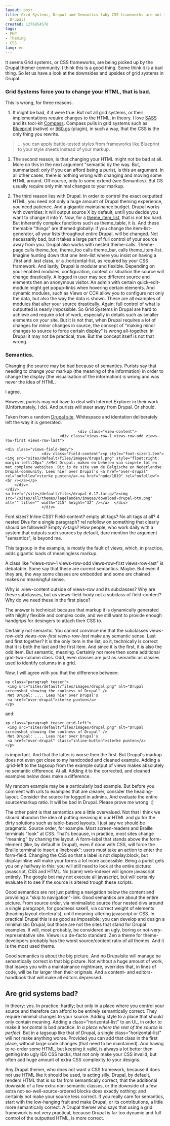 ```yaml
---
layout: post
title: Grid Systems, Drupal and Semantics (why CSS frameworks are not that bad in
  Drupal)
created: 1276854578
tags:
- PHP
- Theming
- CSS
lang: en
---
```

It seems Grid systems, or CSS frameworks, are being picked up by the Drupal themer community. I think this is a good thing. Some think it is a bad thing. So let us have a look at the downsides and upsides of grid systems in Drupal.

### Grid Systems force you to change your HTML, that is bad. 
This is wrong, for three reasons. 

1. It might be bad, if it were true. But not all grid systems, or their implementations require changes to the HTML, in theory. I love [SASS](http://sass-lang.com/) and its tool-kit [Compass](http://compass-style.org/docs/). Compass pulls in grid systems such as [Blueprint](http://www.blueprintcss.org/) (native) or [960.gs](http://960.gs) (plugin), in such a way, that the CSS is the only thing you rewrite.
<blockquote>... you can apply battle-tested styles from frameworks like Blueprint to your style sheets instead of your markup. </blockquote>

1. The second reason, is that changing your HTML might not be bad at all. More on this in the next argument "semantic by the way. But, summarized: only if you can afford being a purist, is this an argument. In all other cases, there is nothing wrong with changing and moving some HTML around. Off course, only to some extend (see Semantics). But GS usually require only minimal changes to your markup.

1. The third reason lies with Drupal. In order to control the exact outputted HTML, you need not only a huge amount of Drupal theming experience, you need patience. And a gigantic maintainance budget. 
Drupal works with overrides: it will output source X by default, untill you decide you want to change it into Y. Now, for a [theme\_item\_list](http://api.drupal.org/api/function/theme_item_list), that is not too hard. But inherently complex functions such as theme_table, it is. And these themable "things" are themed globally: if you change the item-list-generator, all your lists throughout entire Drupal, will be changed. Not necessarily bad, but it takes a large part of full control of your source away from you.
Drupal also works with nested theme-calls. Theme-page calls theme\_foo, theme\_foo calls theme_bar, calls theme_item-list. Imagine hunting down that one item-list where you insist on having a .first and .last class, or a .horizontal-list, as required by your CSS framework. 
And lastly, Drupal is modular and flexible. Depending on your enabled modules, configuration, context or situation the source will change drastically. A logged in user may see different source and elements then an anonymous visitor. An admin with certain quick-edit-module might get popup-links when hovering certain elements. And dynamic modules, such as Views or CCK allow you to configure not only the data, but also the way the data is shown. These are all examples of modules that alter your source drastically. Again: full control of what is outputted is nearly impossible. So Grid Systems in Drupal are hard to achieve and require a lot of work, especially in details such as smaller elements on your site. But it is not that, when Drupal requires a lot of changes for minor changes in source, the concept of "making minor changes to source to force certain display" is wrong all-together. 
In Drupal it may not be practical, true. But the concept itself is not that wrong.

### Semantics.
Changing the source may be bad because of semantics. Purists say that needing to change your markup (the meaning of the information) in order to change the display (the visualisation of the information) is wrong and was never the idea of HTML.

I agree. 

However, purists may not have to deal with Internet Explorer in their work (Unfortunately, I do). And purists will steer away from Drupal. Or should. 

Taken from a random [Drupal site](http://drupal.nl). Whitespace and identation deliberately left the way it is generated.

                             		<div class="view-content">
                    		<div class="views-row-1 views-row-odd views-row-first views-row-last">
      
  	<div class="views-field-body">
                	<div class="field-content"><p style="font-size:1.2em"><img src="sites/default/files/images/drupal.png" style="float:right; margin-left:20px" />Met Drupal: maken en beheren van simpele tot en met complexe websites. Dit is de site van de Belgische en Nederlandse Drupal-community. Lees hier over Drupal's <a href="over-drupal" rel="nofollow">sterke punten</a>.<a href="node/1819" rel="nofollow"><br /></a></p>
		</div>
  	</div>
	<a href="/sites/default/files/drupal-6.17.tar.gz"><img src="/sites/all/themes/lagelanden/images/download-drupal-btn.png" alt="" title="" width="215" height="32" /></a>  </div>
                	</div>

Font sizes? Inline CSS? Field-content? empty alt tags? No alt tags at all? 4 nested Divs for a single paragraph? rel nofollow on something that clearly should be followed? Empty A-tags? How people, who work daily with a system that outputs such sources by default, dare mention the argument "semantics", is beyond me.

This tagsoup in the example, is mostly the fault of views, which, in practice, adds gigantic loads of meaningless markup. 

A class like "views-row-1 views-row-odd views-row-first views-row-last" is debatable. Some say that these are correct semantics. Maybe. But even if they are, the way some classes are embedded and some are chained makes no meaningful sense. 

Why is .view-content outside of views-row and its subclasses? Why are these subclasses, but us views-field-body not a subclass of field-content? Why do we need these in the first place? 

The answer is technical: because that markup it is dynamically generated with hilghly flexible and complex code, and we still want to provide enough handgrips for desingers to attach their CSS to. 

Certainly not semantic. You cannot convince me that the subclasses  _views-row-odd views-row-first views-row-last_ make any semantic sense. Last and first together? It is the only item in the list, so it, technically is correct that it is both the last and the first item. And since it is the first, it is also the odd item. But semantic, meaning. Certainly not more then some additional grid-two-column class. Odd, even classes are just as semantic as classes used to identify columns in a grid. 

Now, I will agree with you that the difference between:

    <p class="paragraph teaser">
     <img src="sites/default/files/images/drupal.png" alt="Drupal screenshot showing the coolness of Drupal" />
     Met Drupal: .... Lees hier over Drupal's
     <a href="over-drupal">sterke punten</a>
    </p>

and:

    <p class="paragraph teaser grid-left">
     <img src="sites/default/files/images/drupal.png" alt="Drupal screenshot showing the coolness of Drupal" />
     Met Drupal: .... Lees hier over Drupal's 
     <a href="over-drupal" class="inline-button">sterke punten</a>
    </p>

is important. And that the latter is worse then the first. But Drupal's markup does not even get close to my handcoded and cleaned example. Adding a .grid-left to the tagsoup from the example output of views makes absolutely no semantic difference. At all. Adding it to the corrected, and cleaned examples below does make a difference. 

My random example may be a particularly bad example. But before you comment with urls to examples that are cleaner, consider the heading-layout. Consider the source for logged in admins. And evaluate the entire source/markup ratio. It will be bad in Drupal. Please prove me wrong. :)

The other point is that semantics are a little overvalued. Not that I think we should abandon the idea of putting meaning in our HTML and go for the dirty solutions such as table-based layouts. I just say we should be pragmatic.
Source order, for example. 
Most screen-readers and Braille terminals "look" at CSS. That's because, in practice, most sites change "meaning" by chaning the layout. A form-label that stands above the form-element (like, by default in Drupal), even if done with CSS, will force the Braille terminal to insert a linebreak": users must take an action to enter the form-field. Changing the CSS so that a label is not display:block, but display:inline will make your forms a lot more accessible. 
Being a purist gets you only halfway in this: you will still need to look at the entire picture: javascript, CSS and HTML. 
No (sane) web-indexer will ignore javascript entirely. The google bot may not execute all javascript, but will certainly evaluate it to see if the source is altered trough these scripts.

Good semantics are not just putting a navigation below the content and providing a "skip to navigation"-link. Good semantics are about the entire picture. From source order, via minimalistic source (four nested divs around a single paragraph, for goodness sake!), via correct weight of elements (heading layout etcetera's), untill meaning-altering javascript or CSS. In practical Drupal this is as good as impossible; you can develop and design a minimalistic Drupal, but those are not the sites that stand for Drupal examples. It will, most probably, be considered an ugly, boring or not-very-representative site. Views is a de-facto standard. Zen a theme for theme-developers probably has the worst source/content ratio of all themes. And it is the most used theme. 

Good semantics is about the big picture. And no Drupalsite will manage be semantically correct in that big picture. Not without a huge amount of work, that leaves you with a maintainance nightmare, overrides that, in lines of code, will be far larger then their originals. And a content- and editors- handbook that will make all editors depressed. 

## Are grid systems bad?
In theory: yes. In practice: hardly; but only in a place where you control your source and therefore can afford to be entirely semantically correct. They require minimal changes to your source. Adding style to a place that should only contain meaning. Adding a class="horizontal-list" to an UL, in order to make it horizontal is bad practice. *In a place where the rest of the source is perfect*. But in a tagsoup like that of  Drupal, a single class="horizontal-list" will not make anything worse. Provided you can add that class in the first place, without large code changes (that need to be maintained). 
And having to re-order some HTML, but keeping it valid, is always a lot better then getting into ugly IE6 CSS hacks, that not only make your CSS invalid, but often add huge amount of extra CSS complexity to your designs.

Any Drupal themer, who does not want a CSS framework, because it does not use HTML like it should be used, is acting silly. Drupal, by default, renders HTML that is so far from semantically correct, that the additional downside of a few extra non-semantic classes, or the downside of a few extra not-so-well-source-ordered blocks does exactly nothing: and certainly not make your source less correct. If you really care for semantics, start with the low-hanging fruit and make Drupal, or its contributions, a little more semantically correct.
A Drupal themer who says that using a grid framework is not very practical, because Drupal is far too dynamic and full control of the outputted HTML, is more correct. 
